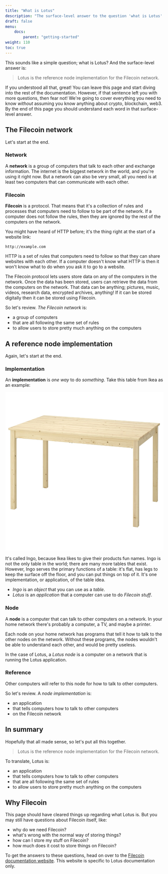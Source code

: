 ```yaml
---
title: "What is Lotus"
description: "The surface-level answer to the question 'what is Lotus' often leaves people with more questions than they originally had. This page attempts to explain what Lotus is, without using any industry buzzwords or complicated jargon."
draft: false
menu:
    docs:
        parent: "getting-started"
weight: 110
toc: true
---
```


This sounds like a simple question; what is Lotus? And the surface-level answer is:

> Lotus is the reference node implementation for the Filecoin network.

If you understood all that, great! You can leave this page and start diving into the rest of the documentation. However, if that sentence left you with more questions, then fear not! We're going to cover everything you need to know _without_ assuming you know anything about crypto, blockchain, web3. By the end of this page you should understand each word in that surface-level answer. 

## The Filecoin network

Let's start at the end.

### Network

A **network** is a group of computers that talk to each other and exchange information. The internet is the biggest network in the world, and you're using it right now. But a network can also be very small, all you need is at least two computers that can communicate with each other.

### Filecoin

**Filecoin** is a protocol. That means that it's a collection of rules and processes that computers need to follow to be part of the network. If a computer does not follow the rules, then they are ignored by the rest of the computers on the network. 

You might have heard of HTTP before; it's the thing right at the start of a website link:

```plaintext
http://example.com
```

HTTP is a set of rules that computers need to follow so that they can share websites with each other. If a computer doesn't know what HTTP is then it won't know what to do when you ask it to go to a website.

The Filecoin protocol lets users store data on any of the computers in the network. Once the data has been stored, users can retrieve the data from the computers on the network. That data can be anything; pictures, music, videos, research data, encrypted archives, anything! If it can be stored digitally then it can be stored using Filecoin.

So let's review. _The Filecoin network_ is:

- a group of computers
- that are all following the same set of rules
- to allow users to store pretty much anything on the computers

## A reference node implementation

Again, let's start at the end. 

### Implementation

An **implementation** is _one way_ to do _something_. Take this table from Ikea as an example:

![A wooden table from Ikea.](ingo-table.jpg)

It's called Ingo, because Ikea likes to give their products fun names. Ingo is not the only table in the world; there are many more tables that exist. However, Ingo serves the primary functions of a table: it's flat, has legs to keep the surface off the floor, and you can put things on top of it. It's one implementation, or application, of the table idea.

- _Ingo_ is an _object_ that you can use as a _table_.
- _Lotus_ is an _application_ that a computer can use to do _Filecoin stuff_.

### Node

A **node** is a computer that can talk to other computers on a network. In your home network there's probably a computer, a TV, and maybe a printer.

Each node on your home network has programs that tell it how to talk to the other nodes on the network. Without these programs, the nodes wouldn't be able to understand each other, and would be pretty useless.

In the case of Lotus, a _Lotus node_ is a computer on a network that is running the Lotus application.

### Reference

Other computers will refer to this node for how to talk to other computers.

So let's review. A _node implementation_ is:

- an application
- that tells computers how to talk to other computers
- on the Filecoin network

## In summary 

Hopefully that all made sense, so let's put all this together.

> Lotus is the reference node implementation for the Filecoin network.

To translate, Lotus is:

- an application
- that tells computers how to talk to other computers
- that are all following the same set of rules
- to allow users to store pretty much anything on the computers

## Why Filecoin

This page should have cleared things up regarding what Lotus is. But you may still have questions about Filecoin itself, like:

- why do we need Filecoin?
- what's wrong with the normal way of storing things?
- how can I store my stuff on Filecoin?
- how much does it cost to store things on Filecoin?

To get the answers to these questions, head on over to the [Filecoin documentation website](https://docs.filecoin.io). This website is specific to Lotus documentation only.
